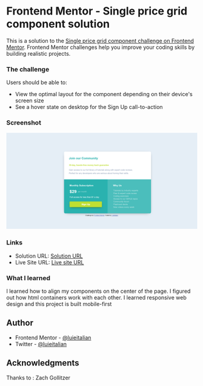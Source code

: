 # Frontend Mentor - Single price grid component solution

This is a solution to the [Single price grid component challenge on Frontend Mentor](https://www.frontendmentor.io/challenges/single-price-grid-component-5ce41129d0ff452fec5abbbc). Frontend Mentor challenges help you improve your coding skills by building realistic projects. 
### The challenge

Users should be able to:

- View the optimal layout for the component depending on their device's screen size
- See a hover state on desktop for the Sign Up call-to-action

### Screenshot

![](./screenshot.png)

### Links

- Solution URL: [Solution URL](https://github.com/Luieitalian/single-price-grid-component-master/tree/solution)
- Live Site URL: [Live site URL](https://luieitalian.github.io/single-price-grid-component-master/)


### What I learned

I learned how to align my components on the center of the page.
I figured out how html containers work with each other.
I learned responsive web design and this project is built mobile-first

## Author

- Frontend Mentor - [@luieitalian](https://www.frontendmentor.io/profile/luieitalian)
- Twitter - [@luieitalian](https://www.twitter.com/luieitalian)

## Acknowledgments

Thanks to :
  Zach Gollitzer